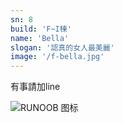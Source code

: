 ```yaml
---
sn: 8
build: 'F~I棟'
name: 'Bella'
slogan: '認真的女人最美麗'
image: '/f-bella.jpg'
---
```

有事請加line

![RUNOOB 图标](/bella-qrcode.jpg)